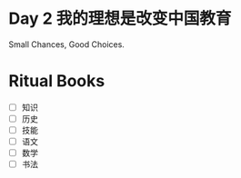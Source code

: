 # Day 2 我的理想是改变中国教育

Small Chances, Good Choices.

# Ritual Books

- [ ] 知识
- [ ] 历史
- [ ] 技能
- [ ] 语文
- [ ] 数学
- [ ] 书法
